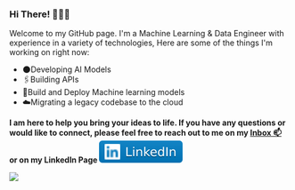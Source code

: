 ### Hi There! 👋🧑‍💻

Welcome to my GitHub page. I'm a Machine Learning & Data Engineer with experience in a variety of technologies, Here are some of the things I'm working on right now:

- 🌑Developing AI Models
- 🖇️Building APIs
- 🤖Build and Deploy Machine learning models
- ☁️Migrating a legacy codebase to the cloud

<p style="font-weight:bold">I am here to help you bring your ideas to life. If you have any questions or would like to connect, please feel free to reach out to me on my
<a href="mailto:aitouakoursaid@gmail.com">
<g-emoji class="g-emoji" alias="mailbox" fallback-src="https://github.githubassets.com/images/icons/emoji/unicode/1f4eb.png">Inbox 📫</g-emoji></a> or on my LinkedIn Page <a href="https://www.linkedin.com/in/said-ait-ouakour-68a93a1b0/">
<img src="imgs/LinkedIn-blue.svg" style="max-width: 100%;"></a>

![](https://komarev.com/ghpvc/?username=said-ait-ouakour&color=gray)
